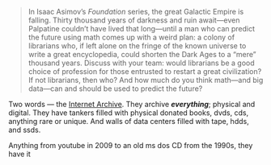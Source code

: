 > In Isaac Asimov’s _Foundation_ series, the great Galactic Empire is falling. Thirty thousand years of darkness and ruin await—even Palpatine couldn’t have lived that long—until a man who can predict the future using math comes up with a weird plan: a colony of librarians who, if left alone on the fringe of the known universe to write a great encyclopedia, could shorten the Dark Ages to a “mere” thousand years. Discuss with your team: would librarians be a good choice of profession for those entrusted to restart a great civilization? If not librarians, then who? And how much do you think math—and big data—can and should be used to predict the future?

Two words — the [Internet Archive](archive.org). They archive ***everything***; physical and digital. They have tankers filled with physical donated books, dvds, cds, anything rare or unique. And walls of data centers filled with tape, hdds, and ssds.

Anything from youtube in 2009 to an old ms dos CD from the 1990s, they have it 